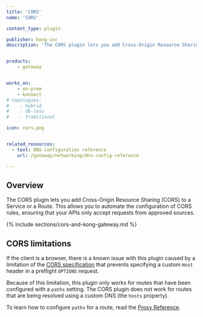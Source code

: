 ```yaml
---
title: 'CORS'
name: 'CORS'

content_type: plugin

publisher: kong-inc
description: 'The CORS plugin lets you add Cross-Origin Resource Sharing (CORS) to a service or a route.'


products:
    - gateway


works_on:
    - on-prem
    - konnect
# topologies:
#    - hybrid
#    - db-less
#    - traditional

icon: cors.png


related_resources:
  - text: DNS configuration reference
    url: /gateway/networking/dns-config-reference

---
```


## Overview


The CORS plugin lets you add Cross-Origin Resource Sharing (CORS) to a Service or a Route. This allows you to automate the configuration of CORS rules, ensuring that your APIs only accept requests from approved sources. 


{% include sections/cors-and-kong-gateway.md %}


## CORS limitations

If the client is a browser, there is a known issue with this plugin caused by a
limitation of the [CORS specification](https://developer.mozilla.org/en-US/docs/Web/HTTP/CORS) that prevents specifying a custom
`Host` header in a preflight `OPTIONS` request.

Because of this limitation, this plugin only works for routes that have been
configured with a `paths` setting. The CORS plugin does not work for routes that
are being resolved using a custom DNS (the `hosts` property).

To learn how to configure `paths` for a route, read the [Proxy Reference](/gateway/traffic-control/proxy/).

